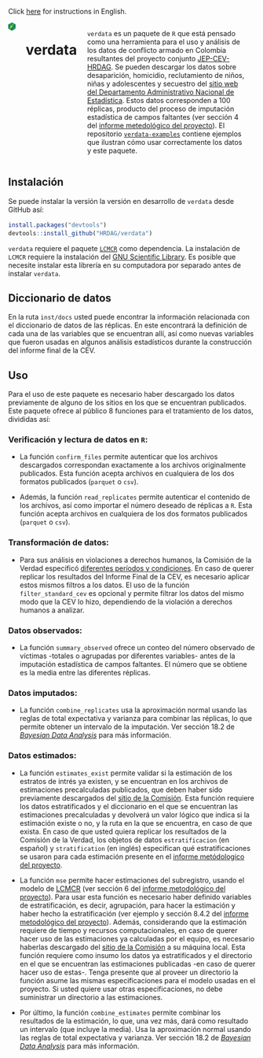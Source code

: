 Click [here](https://github.com/HRDAG/verdata/blob/main/inst/docs/README-en.md) for instructions in English.

<div class="columns">

<div class="column" width="40%">

<img src="man/figures/verdata_HEX_v2_249x288_transp.png" align="right" width="200" />

</div>

# verdata

`verdata` es un paquete de `R` que está pensado como una herramienta para el uso y análisis de los datos de conflicto armado en Colombia resultantes del proyecto conjunto [JEP-CEV-HRDAG](https://www.comisiondelaverdad.co/sites/default/files/descargables/2022-08/04_Anexo_Proyecto_JEP_CEV_HRDAG_08022022.pdf). Se pueden descargar los datos sobre desaparición, homicidio, reclutamiento de niños, niñas y adolescentes y secuestro del [sitio web del Departamento Administrativo Nacional de Estadística](https://microdatos.dane.gov.co/index.php/catalog/795). Estos datos corresponden a 100 réplicas, producto del proceso de imputación estadística de campos faltantes (ver sección 4 del [informe metedológico del proyecto](https://hrdag.org/wp-content/uploads/2022/08/20220818-fase4-informe-corrected.pdf)). El repositorio [`verdata-examples`](https://github.com/HRDAG/verdata-examples) contiene ejemplos que ilustran cómo usar correctamente los datos y este paquete. 

<div class="column" width="60%">

</div>

</div>

## Instalación

Se puede instalar la versión la versión en desarrollo de `verdata` desde GitHub así:

```r
install.packages("devtools")
devtools::install_github("HRDAG/verdata")
```

`verdata` requiere el paquete [`LCMCR`](https://cran.r-project.org/web/packages/LCMCR/index.html) como dependencia. La instalación de `LCMCR` requiere la instalación del [GNU Scientific Library](https://www.gnu.org/software/gsl/). Es posible que necesite instalar esta librería en su computadora por separado antes de instalar `verdata`.

## Diccionario de datos

En la ruta `inst/docs` usted puede encontrar la información relacionada con el diccionario de datos de las réplicas. En este encontrará la definición de cada una de las variables que se encuentran allí, así como nuevas variables que fueron usadas en algunos análisis estadísticos durante la construcción del informe final de la CEV. 

## Uso

Para el uso de este paquete es necesario haber descargado los datos previamente de alguno de los sitios en los
que se encuentran publicados. Este paquete ofrece al público 8 funciones para el tratamiento de los datos, divididas así:

### Verificación y lectura de datos en `R`:

* La función `confirm_files` permite autenticar que los archivos descargados correspondan exactamente a los
archivos originalmente publicados. Esta función acepta archivos en cualquiera de los dos formatos publicados (`parquet` o `csv`).

* Además, la función `read_replicates` permite autenticar el contenido de los archivos, así como importar el
número deseado de réplicas a `R`. Esta función acepta archivos en cualquiera de los dos formatos publicados (`parquet` o `csv`).

### Transformación de datos:

* Para sus análisis en violaciones a derechos humanos, la Comisión de la Verdad especificó [diferentes períodos
y condiciones](https://www.comisiondelaverdad.co/hasta-la-guerra-tiene-limites). En caso de querer replicar los resultados
del Informe Final de la CEV, es necesario aplicar estos
mismos filtros a los datos. El uso de la función `filter_standard_cev` es opcional y permite filtrar los datos del
mismo modo que la CEV lo hizo, dependiendo de la violación a derechos humanos a analizar.

### Datos observados:

* La función `summary_observed` ofrece un conteo del número observado de víctimas -totales o agrupadas por diferentes
variables- antes de la imputación estadística de campos faltantes. El número que se obtiene es la media entre las
diferentes réplicas.

### Datos imputados:

* La función `combine_replicates` usa la aproximación normal usando las reglas de total expectativa y varianza para combinar las réplicas, lo que permite obtener un intervalo de la imputación. Ver sección 18.2 de [*Bayesian Data Analysis*](http://www.stat.columbia.edu/~gelman/book/) para más información.

### Datos estimados:

* La función `estimates_exist` permite validar si la estimación de los estratos de intrés ya existen, y se encuentran en los archivos de estimaciones precalculadas publicados, que deben haber sido previamente descargados del [sitio de la Comisión](https://www.comisiondelaverdad.co/analitica-de-datos-informacion-y-recursos#c3). Esta función requiere los datos estratificados y el diccionario en el que se encuentran las estimaciones precalculadas y devolverá un valor lógico que indica si la estimación existe o no, y la ruta en la que se encuentra, en caso de que exista. En caso de que usted quiera replicar los resultados de la Comisión de la Verdad, los objetos de datos `estratificacion` (en español) y `stratification` (en inglés) especifican qué estratificaciones se usaron para cada estimación presente en el [informe metódologico del proyecto](https://hrdag.org/wp-content/uploads/2022/08/20220818-fase4-informe-corrected.pdf). 

* La función `mse` permite hacer estimaciones del subregistro, usando el modelo de [LCMCR](https://onlinelibrary.wiley.com/doi/10.1111/biom.12502) (ver sección 6 del [informe metodológico del proyecto](https://hrdag.org/wp-content/uploads/2022/08/20220818-fase4-informe-corrected.pdf)).
Para usar esta función es necesario haber definido variables de estratificación, es decir, agrupación, para hacer la estimación
y haber hecho la estratificación (ver ejemplo y sección 8.4.2 del [informe metodológico del proyecto](https://hrdag.org/wp-content/uploads/2022/08/20220818-fase4-informe-corrected.pdf)).
Además, considerando que la estimación requiere de tiempo y recursos computacionales, en caso de querer hacer uso de las
estimaciones ya calculadas por el equipo, es necesario haberlas descargado del [sitio de la Comisión](https://www.comisiondelaverdad.co/analitica-de-datos-informacion-y-recursos#c3) a su máquina local. Esta función requiere como insumo
los datos ya estratificados y el directorio en el que se encuentran las estimaciones publicadas -en caso de querer hacer uso
de estas-. Tenga presente que al proveer un directorio la función asume las mismas especificaciones para el modelo usadas en el
proyecto. Si usted quiere usar otras especificaciones, no debe suministrar un directorio a las estimaciones.

* Por último, la función `combine_estimates` permite combinar los resultados de la estimación, lo que, una vez más, dará como
resultado un intervalo (que incluye la media). Usa la aproximación normal usando las reglas de total expectativa y varianza. Ver sección 18.2 de [*Bayesian Data Analysis*](http://www.stat.columbia.edu/~gelman/book/) para más información.

